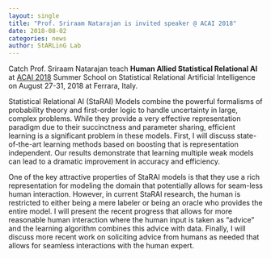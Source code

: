 ```yaml
---
layout: single
title: "Prof. Sriraam Natarajan is invited speaker @ ACAI 2018"
date: 2018-08-02
categories: news
author: StARLinG Lab
---
```


Catch Prof. Sriraam Natarajan teach **Human Allied Statistical Relational AI** at [ACAI 2018](http://acai2018.unife.it/lectures/) Summer School on Statistical Relational Artificial Intelligence on August 27-31, 2018 at Ferrara, Italy.

Statistical Relational AI (StaRAI) Models combine the powerful formalisms of probability theory and first-order logic to handle uncertainty in large, complex problems. While they provide a very effective representation paradigm due to their succinctness and parameter sharing, efficient learning is a significant problem in these models. First, I will discuss state-of-the-art learning methods based on boosting that is representation independent. Our results demonstrate that learning multiple weak models can lead to a dramatic improvement in accuracy and efficiency.

One of the key attractive properties of StaRAI models is that they use a rich representation for modeling the domain that potentially allows for seam-less human interaction. However, in current StaRAI research, the human is restricted to either being a mere labeler or being an oracle who provides the entire model. I will present the recent progress that allows for more reasonable human interaction where the human input is taken as “advice” and the learning algorithm combines this advice with data. Finally, I will discuss more recent work on soliciting advice from humans as needed that allows for seamless interactions with the human expert.

